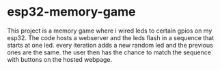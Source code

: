 # esp32-memory-game
This project is a memory game where i wired leds to certain gpios on my esp32. The code hosts a webserver and the leds flash in a sequence that starts at one led. every iteration adds a new random led and the previous ones are the same. the user then has the chance to match the sequence with buttons on the hosted webpage.

